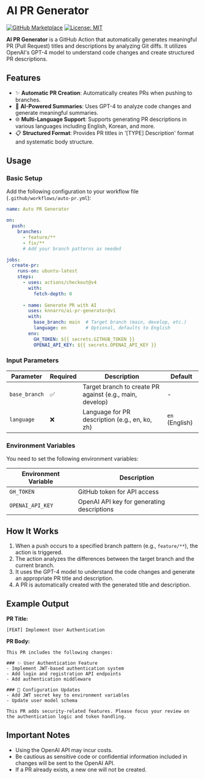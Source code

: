 # AI PR Generator

[![GitHub Marketplace](https://img.shields.io/badge/Marketplace-AI%20PR%20Generator-blue.svg?colorA=24292e&colorB=0366d6&style=flat&longCache=true&logo=github)](https://github.com/marketplace/actions/ai-pr-generator)
[![License: MIT](https://img.shields.io/badge/License-MIT-yellow.svg)](https://opensource.org/licenses/MIT)

**AI PR Generator** is a GitHub Action that automatically generates meaningful PR (Pull Request) titles and descriptions by analyzing Git diffs. It utilizes OpenAI's GPT-4 model to understand code changes and create structured PR descriptions.

## Features

- ✨ **Automatic PR Creation**: Automatically creates PRs when pushing to branches.
- 🤖 **AI-Powered Summaries**: Uses GPT-4 to analyze code changes and generate meaningful summaries.
- 🌐 **Multi-Language Support**: Supports generating PR descriptions in various languages including English, Korean, and more.
- 📋 **Structured Format**: Provides PR titles in '[TYPE] Description' format and systematic body structure.

## Usage

### Basic Setup

Add the following configuration to your workflow file (`.github/workflows/auto-pr.yml`):

```yaml
name: Auto PR Generator

on:
  push:
    branches:
      - feature/**
      - fix/**
      # Add your branch patterns as needed

jobs:
  create-pr:
    runs-on: ubuntu-latest
    steps:
      - uses: actions/checkout@v4
        with:
          fetch-depth: 0
      
      - name: Generate PR with AI
        uses: knnarro/ai-pr-generator@v1
        with:
          base_branch: main  # Target branch (main, develop, etc.)
          language: en       # Optional, defaults to English
        env:
          GH_TOKEN: ${{ secrets.GITHUB_TOKEN }}
          OPENAI_API_KEY: ${{ secrets.OPENAI_API_KEY }}
```

### Input Parameters

| Parameter | Required | Description | Default |
|-----------|----------|-------------|---------|
| `base_branch` | ✅ | Target branch to create PR against (e.g., main, develop) | - |
| `language` | ❌ | Language for PR description (e.g., en, ko, zh) | `en` (English) |

### Environment Variables

You need to set the following environment variables:

| Environment Variable | Description |
|----------------------|-------------|
| `GH_TOKEN` | GitHub token for API access |
| `OPENAI_API_KEY` | OpenAI API key for generating descriptions |

## How It Works

1. When a push occurs to a specified branch pattern (e.g., `feature/**`), the action is triggered.
2. The action analyzes the differences between the target branch and the current branch.
3. It uses the GPT-4 model to understand the code changes and generate an appropriate PR title and description.
4. A PR is automatically created with the generated title and description.

## Example Output

**PR Title:**
```
[FEAT] Implement User Authentication
```

**PR Body:**
```
This PR includes the following changes:

### ✨ User Authentication Feature
- Implement JWT-based authentication system
- Add login and registration API endpoints
- Add authentication middleware

### 🔧 Configuration Updates
- Add JWT secret key to environment variables
- Update user model schema

This PR adds security-related features. Please focus your review on the authentication logic and token handling.
```

## Important Notes

- Using the OpenAI API may incur costs.
- Be cautious as sensitive code or confidential information included in changes will be sent to the OpenAI API.
- If a PR already exists, a new one will not be created.
